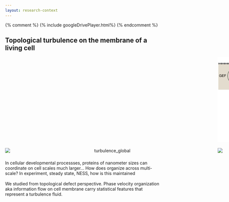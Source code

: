 ```yaml
---
layout: research-context
---
```


{% comment %}
{% include googleDrivePlayer.html%}
{% endcomment %}

<style>
    .outer-wrapper{
        display: inline-block; 
        horizontal-align: top;
        margin: 0px;
    }
    .frame{  
        text-align: center;
        display: table-cell;
    }    
    img{
        max-width: 100%;
        max-height: 100%;
        display: block;
        margin: 0 auto;
    }

div.projectswrapper-text {
  display: inline-block; 
  horizontal-align: top;

  text-indent: 15px;
  margin-top: 0px;
  margin-bottom: 30px;
  margin-left: 20px;
  margin-right: 20px;

  border: 1px solid black;
  position: relative;
  width: 980px;
}


div.projectswrapper {
  display: inline-block; 
  horizontal-align: top;

  text-indent: 15px;
  margin-top: 0px;
  margin-bottom: 0px;
  margin-left: 20px;
  margin-right: 20px;

  border: 1px solid black;
  position: relative;
  width: 980px;
}
div.projectsframes {
  text-align: left;
  display: table-cell;
  padding-top: 0px;
}
p.projectsentry {
  text-indent: 40px;
  line-height:1.5;
}

</style>

## Topological turbulence on the membrane of a living cell

<div class="outer-wrapper">
  <div class="frame">
    <img src="/assets/gifs/phase velocity field streamlines.gif" alt="turbulence_global" width="685">
  </div>
  <div class="frame">
    <img style="vertical-align: top;margin-bottom:20px;margin-left:10px;" src="/assets/images/research_turbulencesetup.png" alt="setup" width="400">
    <img style="vertical-align: bottom;margin-left:10px;" src="/assets/gifs/Rho_stacking.gif" alt="stacking" width="400">
  </div>
</div>

<div class="center">
  <p style="margin-top:20px">
    In cellular developmental processses, proteins of nanometer sizes can coordinate on cell scales much larger... How does organize across multi-scale? In experiment, steady state, NESS, how is this maintained
    <br><br>
    We studied from topological defect perspective. Phase velocity organization aka information flow on cell membrane carry statistical features that represent a turbulence fluid.
  </p>
</div>
